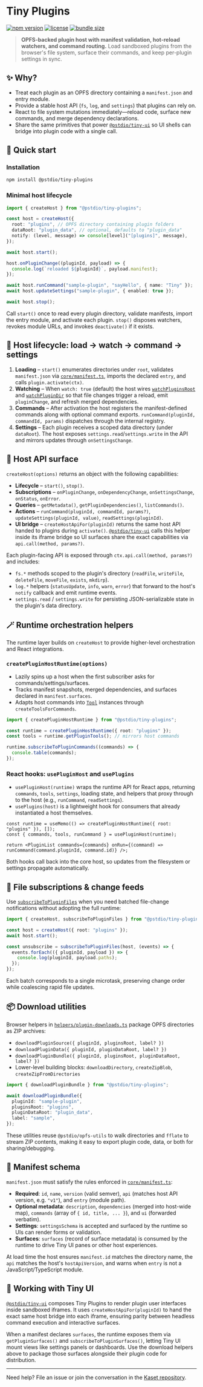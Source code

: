 # Tiny Plugins

[![npm version](https://img.shields.io/npm/v/@pstdio/tiny-plugins.svg?color=blue)](https://www.npmjs.com/package/@pstdio/tiny-plugins)
[![license](https://img.shields.io/npm/l/@pstdio/tiny-plugins)](https://github.com/pufflyai/kaset/blob/main/LICENSE)
[![bundle size](https://img.shields.io/bundlephobia/minzip/%40pstdio%2Ftiny-plugins)](https://bundlephobia.com/package/%40pstdio%2Ftiny-plugins)

> **OPFS-backed plugin host with manifest validation, hot-reload watchers, and command routing.**
> Load sandboxed plugins from the browser's file system, surface their commands, and keep per-plugin settings in sync.

## ✨ Why?

- Treat each plugin as an OPFS directory containing a `manifest.json` and entry module.
- Provide a stable host API (`fs`, `log`, and `settings`) that plugins can rely on.
- React to file system mutations immediately—reload code, surface new commands, and merge dependency declarations.
- Share the same primitives that power [`@pstdio/tiny-ui`](../tiny-ui/README.md) so UI shells can bridge into plugin code with a single call.

## 🏁 Quick start

### Installation

```bash
npm install @pstdio/tiny-plugins
```

### Minimal host lifecycle

```ts
import { createHost } from "@pstdio/tiny-plugins";

const host = createHost({
  root: "plugins", // OPFS directory containing plugin folders
  dataRoot: "plugin_data", // optional, defaults to "plugin_data"
  notify: (level, message) => console[level]("[plugins]", message),
});

await host.start();

host.onPluginChange((pluginId, payload) => {
  console.log(`reloaded ${pluginId}`, payload.manifest);
});

await host.runCommand("sample-plugin", "sayHello", { name: "Tiny" });
await host.updateSettings("sample-plugin", { enabled: true });

await host.stop();
```

Call `start()` once to read every plugin directory, validate manifests, import the entry module, and activate each plugin. `stop()` disposes watchers, revokes module URLs, and invokes `deactivate()` if it exists.

## 🔁 Host lifecycle: load → watch → command → settings

1. **Loading** – `start()` enumerates directories under `root`, validates `manifest.json` via [`core/manifest.ts`](./src/core/manifest.ts), imports the declared `entry`, and calls `plugin.activate(ctx)`.
2. **Watching** – When `watch: true` (default) the host wires [`watchPluginsRoot`](./src/core/watchers.ts) and [`watchPluginDir`](./src/core/watchers.ts) so that file changes trigger a reload, emit `pluginChange`, and refresh merged dependencies.
3. **Commands** – After activation the host registers the manifest-defined commands along with optional command exports. `runCommand(pluginId, commandId, params)` dispatches through the internal registry.
4. **Settings** – Each plugin receives a scoped data directory (under `dataRoot`). The host exposes `settings.read`/`settings.write` in the API and mirrors updates through `onSettingsChange`.

## 🧰 Host API surface

`createHost(options)` returns an object with the following capabilities:

- **Lifecycle** – `start()`, `stop()`.
- **Subscriptions** – `onPluginChange`, `onDependencyChange`, `onSettingsChange`, `onStatus`, `onError`.
- **Queries** – `getMetadata()`, `getPluginDependencies()`, `listCommands()`.
- **Actions** – `runCommand(pluginId, commandId, params?)`, `updateSettings(pluginId, value)`, `readSettings(pluginId)`.
- **UI bridge** – `createHostApiFor(pluginId)` returns the same host API handed to plugins during `activate()`. [`@pstdio/tiny-ui`](../tiny-ui/README.md) calls this helper inside its iframe bridge so UI surfaces share the exact capabilities via `api.call(method, params?)`.

Each plugin-facing API is exposed through `ctx.api.call(method, params?)` and includes:

- `fs.*` methods scoped to the plugin's directory (`readFile`, `writeFile`, `deleteFile`, `moveFile`, `exists`, `mkdirp`).
- `log.*` helpers (`statusUpdate`, `info`, `warn`, `error`) that forward to the host's `notify` callback and emit runtime events.
- `settings.read` / `settings.write` for persisting JSON-serializable state in the plugin's data directory.

## 🪄 Runtime orchestration helpers

The runtime layer builds on `createHost` to provide higher-level orchestration and React integrations.

### `createPluginHostRuntime(options)`

- Lazily spins up a host when the first subscriber asks for commands/settings/surfaces.
- Tracks manifest snapshots, merged dependencies, and surfaces declared in `manifest.surfaces`.
- Adapts host commands into [`Tool`](https://github.com/pufflyai/kaset/tree/main/packages/%40pstdio/tiny-ai-tasks) instances through `createToolsForCommands`.

```ts
import { createPluginHostRuntime } from "@pstdio/tiny-plugins";

const runtime = createPluginHostRuntime({ root: "plugins" });
const tools = runtime.getPluginTools(); // mirrors host commands

runtime.subscribeToPluginCommands((commands) => {
  console.table(commands);
});
```

### React hooks: `usePluginHost` and `usePlugins`

- `usePluginHost(runtime)` wraps the runtime API for React apps, returning `commands`, `tools`, `settings`, loading state, and helpers that proxy through to the host (e.g., `runCommand`, `readSettings`).
- `usePlugins(host)` is a lightweight hook for consumers that already instantiated a host themselves.

```tsx
const runtime = useMemo(() => createPluginHostRuntime({ root: "plugins" }), []);
const { commands, tools, runCommand } = usePluginHost(runtime);

return <PluginList commands={commands} onRun={(command) => runCommand(command.pluginId, command.id)} />;
```

Both hooks call back into the core host, so updates from the filesystem or settings propagate automatically.

## 📁 File subscriptions & change feeds

Use [`subscribeToPluginFiles`](./src/core/subscriptions.ts) when you need batched file-change notifications without adopting the full runtime:

```ts
import { createHost, subscribeToPluginFiles } from "@pstdio/tiny-plugins";

const host = createHost({ root: "plugins" });
await host.start();

const unsubscribe = subscribeToPluginFiles(host, (events) => {
  events.forEach(({ pluginId, payload }) => {
    console.log(pluginId, payload.paths);
  });
});
```

Each batch corresponds to a single microtask, preserving change order while coalescing rapid file updates.

## 📦 Download utilities

Browser helpers in [`helpers/plugin-downloads.ts`](./src/helpers/plugin-downloads.ts) package OPFS directories as ZIP archives:

- `downloadPluginSource({ pluginId, pluginsRoot, label? })`
- `downloadPluginData({ pluginId, pluginDataRoot, label? })`
- `downloadPluginBundle({ pluginId, pluginsRoot, pluginDataRoot, label? })`
- Lower-level building blocks: `downloadDirectory`, `createZipBlob`, `createZipFromDirectories`

```ts
import { downloadPluginBundle } from "@pstdio/tiny-plugins";

await downloadPluginBundle({
  pluginId: "sample-plugin",
  pluginsRoot: "plugins",
  pluginDataRoot: "plugin_data",
  label: "sample",
});
```

These utilities reuse `@pstdio/opfs-utils` to walk directories and `fflate` to stream ZIP contents, making it easy to export plugin code, data, or both for sharing/debugging.

## 📄 Manifest schema

`manifest.json` must satisfy the rules enforced in [`core/manifest.ts`](./src/core/manifest.ts):

- **Required**: `id`, `name`, `version` (valid semver), `api` (matches host API version, e.g. `"v1"`), and `entry` (module path).
- **Optional metadata**: `description`, `dependencies` (merged into host-wide map), `commands` (array of `{ id, title, ... }`), and `ui` (forwarded verbatim).
- **Settings**: `settingsSchema` is accepted and surfaced by the runtime so UIs can render forms or validation.
- **Surfaces**: `surfaces` (record of surface metadata) is consumed by the runtime to drive Tiny UI panes or other host experiences.

At load time the host ensures `manifest.id` matches the directory name, the `api` matches the host's `hostApiVersion`, and warns when `entry` is not a JavaScript/TypeScript module.

## 🔗 Working with Tiny UI

[`@pstdio/tiny-ui`](../tiny-ui/README.md) composes Tiny Plugins to render plugin user interfaces inside sandboxed iframes. It uses `createHostApiFor(pluginId)` to hand the exact same host bridge into each iframe, ensuring parity between headless command execution and interactive surfaces.

When a manifest declares `surfaces`, the runtime exposes them via `getPluginSurfaces()` and `subscribeToPluginSurfaces()`, letting Tiny UI mount views like settings panels or dashboards. Use the download helpers above to package those surfaces alongside their plugin code for distribution.

---

Need help? File an issue or join the conversation in the [Kaset repository](https://github.com/pufflyai/kaset).
